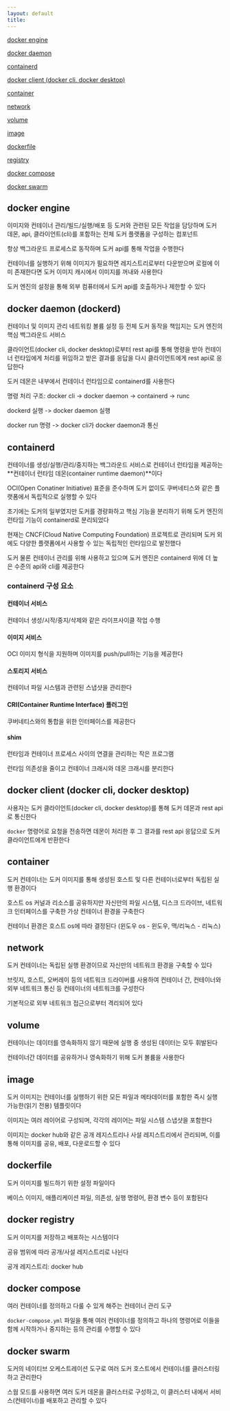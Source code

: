 ```yaml
---
layout: default
title:
---
```


[docker engine](#docker-engine)

[docker daemon](#docker-daemon-dockerd)

[containerd](#containerd)

[docker client (docker cli, docker desktop)](#docker-client-docker-cli-docker-desktop)

[container](#container)

[network](#network)

[volume](#volume)

[image](#image)

[dockerfile](#dockerfile)

[registry](#docker-registry)

[docker compose](#docker-compose)

[docker swarm](#docker-swarm)


## docker engine

이미지와 컨테이너 관리/빌드/실행/배포 등 도커와 관련된 모든 작업을 담당하며 도커 데몬, api, 클라이언트(cli)를 포함하는 전체 도커 플랫폼을 구성하는 컴포넌트

항상 백그라운드 프로세스로 동작하며 도커 api를 통해 작업을 수행한다

컨테이너를 실행하기 위해 이미지가 필요하면 레지스트리로부터 다운받으며 로컬에 이미 존재한다면 도커 이미지 캐시에서 이미지를 꺼내와 사용한다

도커 엔진의 설정을 통해 외부 컴퓨터에서 도커 api를 호출하거나 제한할 수 있다


## docker daemon (dockerd)

컨테이너 및 이미지 관리 네트워킹 볼륨 설정 등 전체 도커 동작을 책임지는 도커 엔진의 핵심 백그라운드 서비스

클라이언트(docker cli, docker desktop)로부터 rest api를 통해 명령을 받아 컨테이너 런타임에게 처리를 위임하고 받은 결과를 응답을 다시 클라이언트에게 rest api로 응답한다

도커 데몬은 내부에서 컨테이너 런타임으로 containerd를 사용한다

명령 처리 구조: docker cli -> docker daemon -> containerd -> runc 


dockerd 실행 -> docker daemon 실행

docker run 명령 -> docker cli가 docker daemon과 통신


## containerd

컨테이너를 생성/실행/관리/중지하는 백그라운드 서비스로 컨테이너 런타임을 제공하는 **컨테이너 런타임 데몬(container runtime daemon)**이다

OCI(Open Conatiner Initiative) 표준을 준수하며 도커 없이도 쿠버네티스와 같은 플랫폼에서 독립적으로 실행할 수 있다

초기에는 도커의 일부였지만 도커를 경량화하고 핵심 기능을 분리하기 위해 도커 엔진의 런타임 기능이 containerd로 분리되었다

현재는 CNCF(Cloud Native Computing Foundation) 프로젝트로 관리되며 도커 외에도 다양한 플랫폼에서 사용할 수 있는 독립적인 런타임으로 발전했다

도커 물론 컨테이너 관리를 위해 사용하고 있으며 도커 엔진은 containerd 위에 더 높은 수준의 api와 cli를 제공한다

### containerd 구성 요소

#### 컨테이너 서비스

컨테이너 생성/시작/중지/삭제와 같은 라이프사이클 작업 수행

#### 이미지 서비스

OCI 이미지 형식을 지원하며 이미지를 push/pull하는 기능을 제공한다

#### 스토리지 서비스

컨테이너 파일 시스템과 관련된 스냅샷을 관리한다

#### CRI(Container Runtime Interface) 플러그인

쿠버네티스와의 통합을 위한 인터페이스를 제공한다

#### shim

런타임과 컨테이너 프로세스 사이의 연결을 관리하는 작은 프로그램

런타임 의존성을 줄이고 컨테이너 크래시와 데몬 크래시를 분리한다


## docker client (docker cli, docker desktop)

사용자는 도커 클라이언트(docker cli, docker desktop)를 통해 도커 데몬과 rest api로 통신한다

`docker` 명령어로 요청을 전송하면 데몬이 처리한 후 그 결과를 rest api 응답으로 도커 클라이언트에게 반환한다 


## container

도커 컨테이너는 도커 이미지를 통해 생성된 호스트 및 다른 컨테이너로부터 독립된 실행 환경이다

호스트 os 커널과 리소스를 공유하지만 자신만의 파일 시스템, 디스크 드라이브, 네트워크 인터페이스를 구축한 가상 컨테이너 환경을 구축한다

컨테이너 환경은 호스트 os에 따라 결정된다 (윈도우 os - 윈도우, 맥/리눅스 - 리눅스)


## network

도커 컨테이너는 독립된 실행 환경이므로 자신만의 네트워크 환경을 구축할 수 있다

브릿지, 호스트, 오버레이 등의 네트워크 드라이버를 사용하여 컨테이너 간, 컨테이너와 외부 네트워크 통신 등 컨테이너의 네트워크를 구성한다

기본적으로 외부 네트워크 접근으로부터 격리되어 있다


## volume

컨테이너는 데이터를 영속화하지 않기 때문에 실행 중 생성된 데이터는 모두 휘발된다

컨테이너간 데이터를 공유하거나 영속화하기 위해 도커 볼륨을 사용한다


## image

도커 이미지는 컨테이너를 실행하기 위한 모든 파일과 메타데이터를 포함한 즉시 실행 가능한(읽기 전용) 템플릿이다

이미지는 여러 레이어로 구성되며, 각각의 레이어는 파일 시스템 스냅샷을 포함한다

이미지는 docker hub와 같은 공개 레지스트리나 사설 레지스트리에서 관리되며, 이를 통해 이미지를 공유, 배포, 다운로드할 수 있다


## dockerfile

도커 이미지를 빌드하기 위한 설정 파일이다

베이스 이미지, 애플리케이션 파일, 의존성, 실행 명령어, 환경 변수 등이 포함된다


## docker registry

도커 이미지를 저장하고 배포하는 시스템이다

공유 범위에 따라 공개/사설 레지스트리로 나뉜다

공개 레지스트리: docker hub


## docker compose

여러 컨테이너를 정의하고 다룰 수 있게 해주는 컨테이너 관리 도구

`docker-compose.yml` 파일을 통해 여러 컨테이너를 정의하고 하나의 명령어로 이들을 함께 시작하거나 중지하는 등의 관리를 수행할 수 있다


## docker swarm

도커의 네이티브 오케스트레이션 도구로 여러 도커 호스트에서 컨테이너를 클러스터링하고 관리한다

스웜 모드를 사용하면 여러 도커 데몬을 클러스터로 구성하고, 이 클러스터 내에서 서비스(컨테이너)를 배포하고 관리할 수 있다